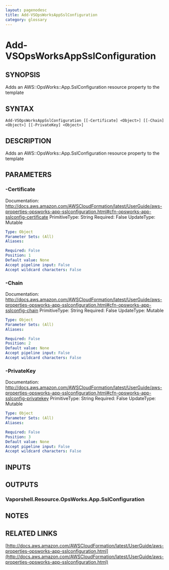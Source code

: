 ```yaml
---
layout: pagenodesc
title: Add-VSOpsWorksAppSslConfiguration
category: glossary
---
```


# Add-VSOpsWorksAppSslConfiguration

## SYNOPSIS
Adds an AWS::OpsWorks::App.SslConfiguration resource property to the template

## SYNTAX

```
Add-VSOpsWorksAppSslConfiguration [[-Certificate] <Object>] [[-Chain] <Object>] [[-PrivateKey] <Object>]
```

## DESCRIPTION
Adds an AWS::OpsWorks::App.SslConfiguration resource property to the template

## PARAMETERS

### -Certificate
Documentation: http://docs.aws.amazon.com/AWSCloudFormation/latest/UserGuide/aws-properties-opsworks-app-sslconfiguration.html#cfn-opsworks-app-sslconfig-certificate
PrimitiveType: String
Required: False
UpdateType: Mutable

```yaml
Type: Object
Parameter Sets: (All)
Aliases: 

Required: False
Position: 1
Default value: None
Accept pipeline input: False
Accept wildcard characters: False
```

### -Chain
Documentation: http://docs.aws.amazon.com/AWSCloudFormation/latest/UserGuide/aws-properties-opsworks-app-sslconfiguration.html#cfn-opsworks-app-sslconfig-chain
PrimitiveType: String
Required: False
UpdateType: Mutable

```yaml
Type: Object
Parameter Sets: (All)
Aliases: 

Required: False
Position: 2
Default value: None
Accept pipeline input: False
Accept wildcard characters: False
```

### -PrivateKey
Documentation: http://docs.aws.amazon.com/AWSCloudFormation/latest/UserGuide/aws-properties-opsworks-app-sslconfiguration.html#cfn-opsworks-app-sslconfig-privatekey
PrimitiveType: String
Required: False
UpdateType: Mutable

```yaml
Type: Object
Parameter Sets: (All)
Aliases: 

Required: False
Position: 3
Default value: None
Accept pipeline input: False
Accept wildcard characters: False
```

## INPUTS

## OUTPUTS

### Vaporshell.Resource.OpsWorks.App.SslConfiguration

## NOTES

## RELATED LINKS

[http://docs.aws.amazon.com/AWSCloudFormation/latest/UserGuide/aws-properties-opsworks-app-sslconfiguration.html](http://docs.aws.amazon.com/AWSCloudFormation/latest/UserGuide/aws-properties-opsworks-app-sslconfiguration.html)

